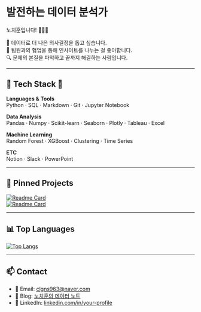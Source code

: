 # 발전하는 데이터 분석가  
노치훈입니다! 👨🏻‍💻

💭 데이터로 더 나은 의사결정을 돕고 싶습니다.  
🤝 팀원과의 협업을 통해 인사이트를 나누는 걸 좋아합니다.  
🔍 문제의 본질을 파악하고 끝까지 해결하는 사람입니다.

---

## 🌟 Tech Stack 🌟

**Languages & Tools**  
Python · SQL · Markdown · Git · Jupyter Notebook

**Data Analysis**  
Pandas · Numpy · Scikit-learn · Seaborn · Plotly · Tableau · Excel

**Machine Learning**  
Random Forest · XGBoost · Clustering · Time Series

**ETC**  
Notion · Slack · PowerPoint

---

## 📌 Pinned Projects

[![Readme Card](https://github-readme-stats.vercel.app/api/pin/?username=your-username&repo=서울아파트실거래가-분석&theme=default)](https://github.com/your-username/서울아파트실거래가-분석)  
[![Readme Card](https://github-readme-stats.vercel.app/api/pin/?username=your-username&repo=고객세그먼트-분석&theme=default)](https://github.com/your-username/고객세그먼트-분석)

---

## 📊 Top Languages

[![Top Langs](https://github-readme-stats.vercel.app/api/top-langs/?username=your-username&layout=compact)](https://github.com/your-username)

---

## 📫 Contact

- 📮 Email: clgns963@naver.com
- 📝 Blog: [노치훈의 데이터 노트](https://blog.naver.com/codecraft_ch)  
- 🔗 LinkedIn: [linkedin.com/in/your-profile](https://www.linkedin.com/in/%EB%8F%84%EB%A6%AC-%EB%A7%9B-45a701349/)

